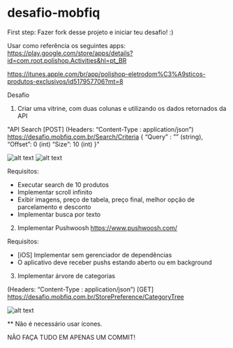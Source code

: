 # desafio-mobfiq

First step: Fazer fork desse projeto e iniciar teu desafio! :)

Usar como referência os seguintes apps:
https://play.google.com/store/apps/details?id=com.root.polishop.Activities&hl=pt_BR

https://itunes.apple.com/br/app/polishop-eletrodom%C3%A9sticos-produtos-exclusivos/id517957706?mt=8 


Desafio

1) Criar uma vitrine, com duas colunas e utilizando os dados retornados da API

"API Search
[POST]
(Headers: “Content-Type : application/json”)
https://desafio.mobfiq.com.br/Search/Criteria
{
  “Query” : ”” (string),
  “Offset”: 0 (int)
  “Size”: 10 (int)
}" 

![alt text](http://i.imgur.com/ebjy0C6.png)
![alt text](http://i.imgur.com/k2w9h6S.png)

 
Requisitos:
- Executar search de 10 produtos 
- Implementar scroll infinito
- Exibir imagens, preço de tabela, preço final, melhor opção de parcelamento e desconto
- Implementar busca por texto
 
2) Implementar Pushwoosh https://www.pushwoosh.com/

Requisitos:
- [iOS] Implementar sem gerenciador de dependências
- O aplicativo deve receber pushs estando aberto ou em background

3) Implementar árvore de categorias

(Headers: “Content-Type : application/json”)
[GET]
https://desafio.mobfiq.com.br/StorePreference/CategoryTree

![alt text](http://i.imgur.com/W5GlHjz.png)


** Não é necessário usar ícones.



NÃO FAÇA TUDO EM  APENAS UM COMMIT!
